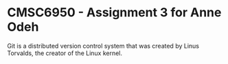 # CMSC6950 - Assignment 3 for Anne Odeh
Git is a distributed version control system that was created by
Linus Torvalds, the creator of the Linux kernel. 
